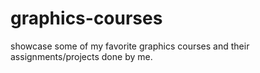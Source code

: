 # graphics-courses
showcase some of my favorite graphics courses and their assignments/projects done by me.
